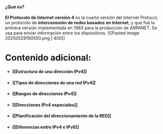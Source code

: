 #### ¿Qué es?
**El Protocolo de Internet versión 4** es la cuarta versión del Internet Protocol, un protocolo de **interconexión de redes basados** **en Internet**, y que fue la primera versión implementada en 1983 para la producción de ARPANET.
Se usa para enviar información entre los dispositivos.
![[Pasted image 20250529190550.png | 400]]
# Contenido adicional:
- #### [[Estructura de una dirección IPv4]]
- #### [[Tipos de direcciones de una red IPv4]]
- #### [[Rangos de direcciones IPv4]]
- #### [[Direcciones IPv4 especiales]]
- #### [[Planificación del direccionamiento de la RED]]
- #### [[Diferencias entre IPv4 e IPv6]]
